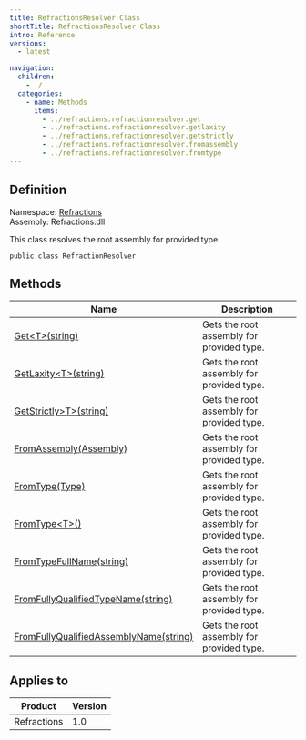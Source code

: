 ```yaml
---
title: RefractionsResolver Class
shortTitle: RefractionsResolver Class
intro: Reference
versions:
  - latest

navigation:
  children:
    - ./
  categories:
    - name: Methods
      items:
        - ../refractions.refractionresolver.get
        - ../refractions.refractionresolver.getlaxity
        - ../refractions.refractionresolver.getstrictly
        - ../refractions.refractionresolver.fromassembly
        - ../refractions.refractionresolver.fromtype
---
```


## Definition

Namespace: [Refractions](./refractions)  
Assembly: Refractions.dll

This class resolves the root assembly for provided type.

```csharp:C#
public class RefractionResolver
```

## Methods

| Name                                                                                                      | Description                               |
| --------------------------------------------------------------------------------------------------------- | ----------------------------------------- |
| [Get&lt;T>(string)](./refractions.refractionresolver.get)                                                 | Gets the root assembly for provided type. |
| [GetLaxity&lt;T>(string)](./refractions.refractionresolver.getlaxity)                                     | Gets the root assembly for provided type. |
| [GetStrictly&gt;T>(string)](./refractions.refractionresolver.getstrictly)                                 | Gets the root assembly for provided type. |
| [FromAssembly(Assembly)](./refractions.refractionresolver.fromassembly)                                   | Gets the root assembly for provided type. |
| [FromType(Type)](./refractions.refractionresolver.fromtype)                                               | Gets the root assembly for provided type. |
| [FromType&lt;T>()](./refractions.refractionresolver.fromtype)                                             | Gets the root assembly for provided type. |
| [FromTypeFullName(string)](./refractions.refractionresolver.fromtypefullname)                             | Gets the root assembly for provided type. |
| [FromFullyQualifiedTypeName(string)](./refractions.refractionresolver.fromfullyqualifiedtypename)         | Gets the root assembly for provided type. |
| [FromFullyQualifiedAssemblyName(string)](./refractions.refractionresolver.fromfullyqualifiedassemblyname) | Gets the root assembly for provided type. |

## Applies to

| Product     | Version |
| ----------- | ------- |
| Refractions | 1.0     |
